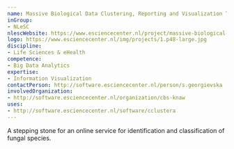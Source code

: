 ```yaml
---
name: Massive Biological Data Clustering, Reporting and Visualization Tools
inGroup:
- NLeSC
nlescWebsite: https://www.esciencecenter.nl/project/massive-biological-data-clustering-reporting-and-visualization-tools
logo: https://www.esciencecenter.nl/img/projects/1.p48-large.jpg
discipline:
- Life Sciences & eHealth
competence:
- Big Data Analytics
expertise:
- Information Visualization
contactPerson: http://software.esciencecenter.nl/person/s.georgievska
involvedOrganization:
- http://software.esciencecenter.nl/organization/cbs-knaw
uses:
- http://software.esciencecenter.nl/software/cclustera
---
```

A stepping stone for an online service for identification and classification of fungal species.
